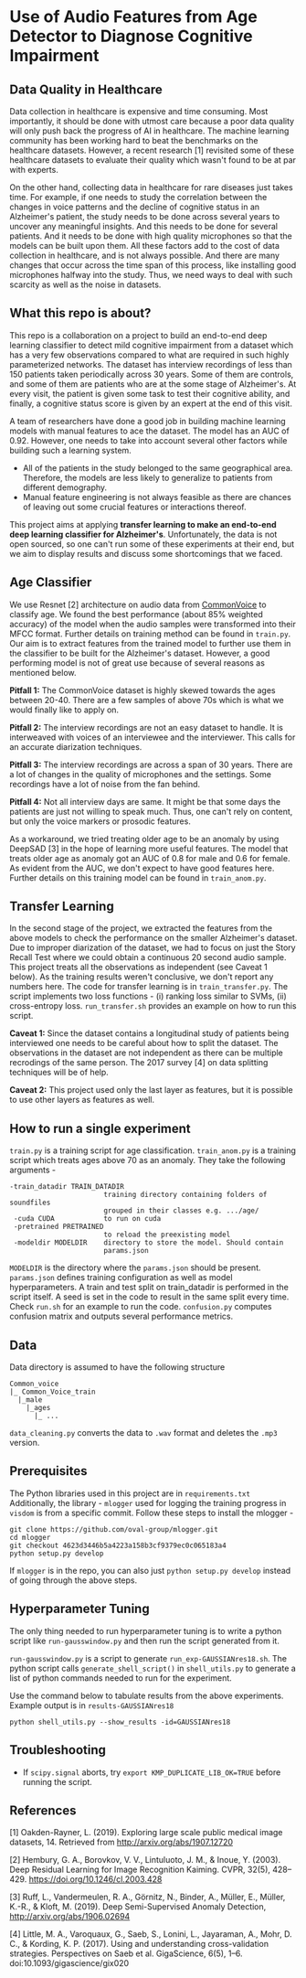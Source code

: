 # Use of Audio Features from Age Detector to Diagnose Cognitive Impairment

## Data Quality in Healthcare
Data collection in healthcare is expensive and time consuming.
Most importantly, it should be done with utmost care because a poor data quality will only push back the progress of AI in healthcare.
The machine learning community has been working hard to beat the benchmarks on the healthcare datasets.
However, a recent research [1] revisited some of these healthcare datasets to evaluate their quality which wasn't found to be at par with experts.

On the other hand, collecting data in healthcare for rare diseases just takes time.
For example, if one needs to study the correlation between the changes in voice patterns and the decline of cognitive status in an Alzheimer's patient, the study needs to be done across several years to uncover any meaningful insights.
And this needs to be done for several patients.
And it needs to be done with high quality microphones so that the models can be built upon them.
All these factors add to the cost of data collection in healthcare, and is not always possible.
And there are many changes that occur across the time span of this process, like installing good microphones halfway into the study.
Thus, we need ways to deal with such scarcity as well as the noise in datasets.  

## What this repo is about?
This repo is a collaboration on a project to build an end-to-end deep learning classifier to detect mild cognitive impairment from a dataset which has a very few observations compared to what are required in such highly parameterized networks.
The dataset has interview recordings of less than 150 patients taken periodically across 30 years.
Some of them are controls, and some of them are patients who are at the some stage of Alzheimer's.
At every visit, the patient is given some task to test their cognitive ability, and finally, a cognitive status score is given by an expert at the end of this visit.

A team of researchers have done a good job in building machine learning models with manual features to ace the dataset. The model has an AUC of 0.92.
However, one needs to take into account several other factors while building such a learning system.
- All of the patients in the study belonged to the same geographical area. Therefore, the models are less likely to generalize to patients from different demography.
- Manual feature engineering is not always feasible as there are chances of leaving out some crucial features or interactions thereof.

This project aims at applying **transfer learning to make an end-to-end deep learning classifier for Alzheimer's**.
Unfortunately, the data is not open sourced, so one can't run some of these experiments at their end, but we aim to display results and discuss some shortcomings that we faced.

## Age Classifier
We use Resnet [2] architecture on audio data from [CommonVoice](https://voice.mozilla.org/en) to classify age.
We found the best performance (about 85% weighted accuracy) of the model when the audio samples were transformed into their MFCC format.
Further details on training method can be found in `train.py`.
Our aim is to extract features from the trained model to further use them in the classifier to be built for the Alzheimer's dataset.
However, a good performing model is not of great use because of several reasons as mentioned below.

**Pitfall 1:** The CommonVoice dataset is highly skewed towards the ages between 20-40. There are a few samples of above 70s which is what we would finally like to apply on.

**Pitfall 2:** The interview recordings are not an easy dataset to handle.  It is interweaved with voices of an interviewee and the interviewer. This calls for an accurate diarization techniques.

**Pitfall 3:** The interview recordings are across a span of 30 years. There are a lot of changes in the quality of microphones and the settings. Some recordings have a lot of noise from the fan behind.

**Pitfall 4:** Not all interview days are same. It might be that some days the patients are just not willing to speak much. Thus, one can't rely on content, but only the voice markers or prosodic features.

As a workaround, we tried treating older age to be an anomaly by using DeepSAD [3] in the hope of learning more useful features.
The model that treats older age as anomaly got an AUC of 0.8 for male and 0.6 for female.
As evident from the AUC, we don't expect to have good features here.
Further details on this training model can be found in `train_anom.py`.

## Transfer Learning
In the second stage of the project, we extracted the features from the above models to check the performance on the smaller Alzheimer's dataset.
Due to improper diarization of the dataset, we had to focus on just the Story Recall Test where we could obtain a continuous 20 second audio sample.
This project treats all the observations as independent (see Caveat 1 below).
As the training results weren't conclusive, we don't report any numbers here.
The code for transfer learning is in `train_transfer.py`.
The script implements two loss functions - (i) ranking loss similar to SVMs, (ii) cross-entropy loss.
`run_transfer.sh` provides an example on how to run this script.

**Caveat 1:** Since the dataset contains a longitudinal study of patients being interviewed one needs to be careful about how to split the dataset. The observations in the dataset are not independent as there can be multiple recrodings of the same person. The 2017 survey [4] on data splitting techniques will be of help.

**Caveat 2:** This project used only the last layer as features, but it is possible to use other layers as features as well.

## How to run a single experiment
`train.py` is a training script for age classification.
`train_anom.py` is a training script which treats ages above 70 as an anomaly.
They take the following arguments -  

```
-train_datadir TRAIN_DATADIR
                       training directory containing folders of soundfiles
                       grouped in their classes e.g. .../age/
 -cuda CUDA            to run on cuda
 -pretrained PRETRAINED
                       to reload the preexisting model
 -modeldir MODELDIR    directory to store the model. Should contain
                       params.json
```

`MODELDIR` is the directory where the `params.json` should be present.
`params.json` defines training configuration as well as model hyperparameters.
A train and test split on train_datadir is performed in the script itself.
A seed is set in the code to result in the same split every time.
Check `run.sh` for an example to run the code.
`confusion.py` computes confusion matrix and outputs several performance metrics.

## Data

Data directory is assumed to have the following structure
```
Common_voice
|_ Common_Voice_train
  |_male
    |_ages
      |_ ...
```

`data_cleaning.py` converts the data to `.wav` format and deletes the `.mp3` version.

## Prerequisites
The Python libraries used in this project are in `requirements.txt`
Additionally, the library - `mlogger` used for logging the training progress in `visdom` is from a specific commit. Follow these steps to install the mlogger -

```
git clone https://github.com/oval-group/mlogger.git
cd mlogger
git checkout 4623d3446b5a4223a158b3cf9379ec0c065183a4
python setup.py develop
```

If `mlogger` is in the repo, you can also just  `python setup.py develop` instead of going through the above steps.

## Hyperparameter Tuning
The only thing needed to run hyperparameter tuning is to write a python script like `run-gausswindow.py` and then run the script generated from it.

`run-gausswindow.py` is a script to generate `run_exp-GAUSSIANres18.sh`. The python script calls `generate_shell_script()` in `shell_utils.py` to generate a list of python commands needed to run for the experiment.

Use the command below to tabulate results from the above experiments. Example output is in `results-GAUSSIANres18`
```
python shell_utils.py --show_results -id=GAUSSIANres18
```

## Troubleshooting

* If `scipy.signal` aborts, try `export KMP_DUPLICATE_LIB_OK=TRUE` before running the script.

## References
[1] Oakden-Rayner, L. (2019). Exploring large scale public medical image datasets, 14. Retrieved from http://arxiv.org/abs/1907.12720

[2] Hembury, G. A., Borovkov, V. V., Lintuluoto, J. M., & Inoue, Y. (2003). Deep Residual Learning for Image Recognition Kaiming. CVPR, 32(5), 428–429. https://doi.org/10.1246/cl.2003.428

[3] Ruff, L., Vandermeulen, R. A., Görnitz, N., Binder, A., Müller, E., Müller, K.-R., & Kloft, M. (2019). Deep Semi-Supervised Anomaly Detection, http://arxiv.org/abs/1906.02694

[4] Little, M. A., Varoquaux, G., Saeb, S., Lonini, L., Jayaraman, A., Mohr, D. C., & Kording, K. P. (2017). Using and understanding cross-validation strategies. Perspectives on Saeb et al. GigaScience, 6(5), 1–6. doi:10.1093/gigascience/gix020
